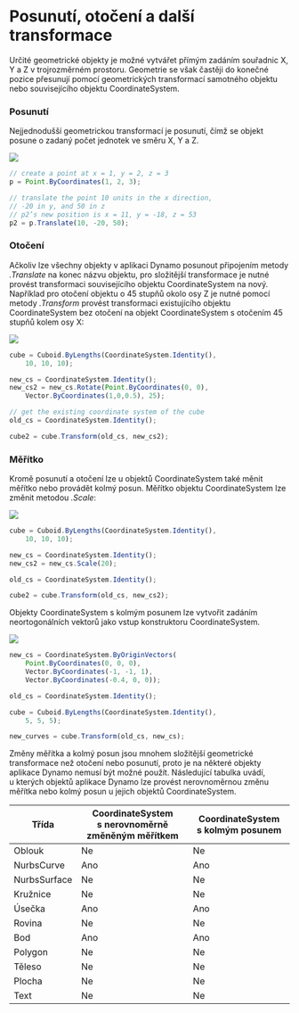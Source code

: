# Posunutí, otočení a další transformace

Určité geometrické objekty je možné vytvářet přímým zadáním souřadnic X, Y a Z v trojrozměrném prostoru. Geometrie se však častěji do konečné pozice přesunují pomocí geometrických transformací samotného objektu nebo souvisejícího objektu CoordinateSystem.

### Posunutí

Nejjednodušší geometrickou transformací je posunutí, čímž se objekt posune o zadaný počet jednotek ve směru X, Y a Z.

![](../images/8-2/5/Transformations\_01.png)

```js
// create a point at x = 1, y = 2, z = 3
p = Point.ByCoordinates(1, 2, 3);

// translate the point 10 units in the x direction,
// -20 in y, and 50 in z
// p2’s new position is x = 11, y = -18, z = 53
p2 = p.Translate(10, -20, 50);
```

### Otočení

Ačkoliv lze všechny objekty v aplikaci Dynamo posunout připojením metody _.Translate_ na konec názvu objektu, pro složitější transformace je nutné provést transformaci souvisejícího objektu CoordinateSystem na nový. Například pro otočení objektu o 45 stupňů okolo osy Z je nutné pomocí metody _.Transform_ provést transformaci existujícího objektu CoordinateSystem bez otočení na objekt CoordinateSystem s otočením 45 stupňů kolem osy X:

![](../images/8-2/5/Transformations\_02.png)

```js
cube = Cuboid.ByLengths(CoordinateSystem.Identity(),
    10, 10, 10);

new_cs = CoordinateSystem.Identity();
new_cs2 = new_cs.Rotate(Point.ByCoordinates(0, 0),
    Vector.ByCoordinates(1,0,0.5), 25);

// get the existing coordinate system of the cube
old_cs = CoordinateSystem.Identity();

cube2 = cube.Transform(old_cs, new_cs2);
```

### Měřítko

Kromě posunutí a otočení lze u objektů CoordinateSystem také měnit měřítko nebo provádět kolmý posun. Měřítko objektu CoordinateSystem lze změnit metodou _.Scale_:

![](../images/8-2/5/Transformations\_03.png)

```js
cube = Cuboid.ByLengths(CoordinateSystem.Identity(),
    10, 10, 10);

new_cs = CoordinateSystem.Identity();
new_cs2 = new_cs.Scale(20);

old_cs = CoordinateSystem.Identity();

cube2 = cube.Transform(old_cs, new_cs2);
```

Objekty CoordinateSystem s kolmým posunem lze vytvořit zadáním neortogonálních vektorů jako vstup konstruktoru CoordinateSystem.

![](../images/8-2/5/Transformations\_04.png)

```js
new_cs = CoordinateSystem.ByOriginVectors(
    Point.ByCoordinates(0, 0, 0),
	Vector.ByCoordinates(-1, -1, 1),
	Vector.ByCoordinates(-0.4, 0, 0));

old_cs = CoordinateSystem.Identity();

cube = Cuboid.ByLengths(CoordinateSystem.Identity(),
    5, 5, 5);

new_curves = cube.Transform(old_cs, new_cs);
```

Změny měřítka a kolmý posun jsou mnohem složitější geometrické transformace než otočení nebo posunutí, proto je na některé objekty aplikace Dynamo nemusí být možné použít. Následující tabulka uvádí, u kterých objektů aplikace Dynamo lze provést nerovnoměrnou změnu měřítka nebo kolmý posun u jejich objektů CoordinateSystem.

| Třída | CoordinateSystem s nerovnoměrně změněným měřítkem | CoordinateSystem s kolmým posunem |
| ------------ | ------------------------------------- | ------------------------ |
| Oblouk | Ne | Ne |
| NurbsCurve | Ano | Ano |
| NurbsSurface | Ne | Ne |
| Kružnice | Ne | Ne |
| Úsečka | Ano | Ano |
| Rovina | Ne | Ne |
| Bod | Ano | Ano |
| Polygon | Ne | Ne |
| Těleso | Ne | Ne |
| Plocha | Ne | Ne |
| Text | Ne | Ne |
